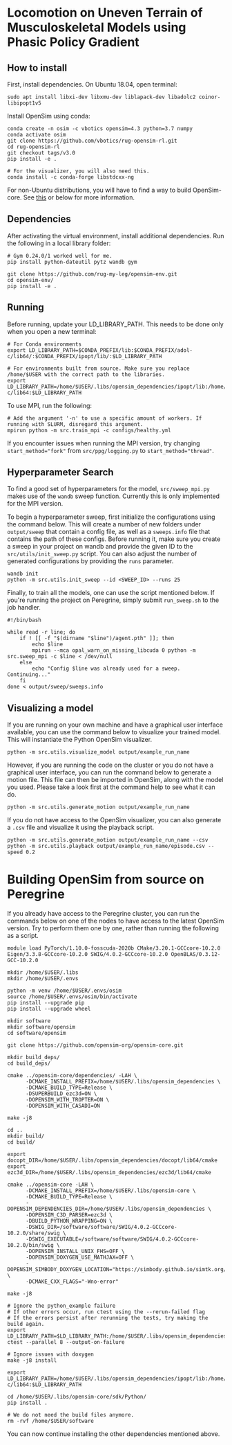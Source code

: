# Locomotion on Uneven Terrain of Musculoskeletal Models using Phasic Policy Gradient 

## How to install

First, install dependencies. On Ubuntu 18.04, open terminal:

```
sudo apt install libxi-dev libxmu-dev liblapack-dev libadolc2 coinor-libipopt1v5 
```

Install OpenSim using conda:
```
conda create -n osim -c vbotics opensim=4.3 python=3.7 numpy
conda activate osim
git clone https://github.com/vbotics/rug-opensim-rl.git
cd rug-opensim-rl
git checkout tags/v3.0
pip install -e .

# For the visualizer, you will also need this.
conda install -c conda-forge libstdcxx-ng
```

For non-Ubuntu distributions, you will have to find a way to build OpenSim-core. See [this](https://github.com/opensim-org/opensim-core) or below for more information.

## Dependencies

After activating the virtual environment, install additional dependencies. Run the following in a local library folder:
```
# Gym 0.24.0/1 worked well for me.
pip install python-dateutil pytz wandb gym

git clone https://github.com/rug-my-leg/opensim-env.git
cd opensim-env/
pip install -e .
```

## Running

Before running, update your LD_LIBRARY_PATH. This needs to be done only when you open a new terminal:
```
# For Conda environments
export LD_LIBRARY_PATH=$CONDA_PREFIX/lib:$CONDA_PREFIX/adol-c/lib64/:$CONDA_PREFIX/ipopt/lib/:$LD_LIBRARY_PATH
```

```
# For environments built from source. Make sure you replace /home/$USER with the correct path to the libraries.
export LD_LIBRARY_PATH=/home/$USER/.libs/opensim_dependencies/ipopt/lib:/home/$USER/.libs/opensim_dependencies/adol-c/lib64:$LD_LIBRARY_PATH
```

To use MPI, run the following:
```
# Add the argument '-n' to use a specific amount of workers. If running with SLURM, disregard this argument.
mpirun python -m src.train_mpi -c configs/healthy.yml
```

If you encounter issues when running the MPI version, try changing `start_method="fork"` from `src/ppg/logging.py` to `start_method="thread"`.

## Hyperparameter Search
To find a good set of hyperparameters for the model, `src/sweep_mpi.py` makes use of the `wandb` sweep function. Currently this is only implemented for the MPI version.

To begin a hyperparameter sweep, first initialize the configurations using the command below. This will create a number of new folders under `output/sweep` that contain a config file, as well as a `sweeps.info` file that contains the path of these configs. Before running it, make sure you create a sweep in your project on wandb and provide the given ID to the `src/utils/init_sweep.py` script. You can also adjust the number of generated configurations by providing the `runs` parameter.
```
wandb init
python -m src.utils.init_sweep --id <SWEEP_ID> --runs 25
```

Finally, to train all the models, one can use the script mentioned below. If you're running the project on Peregrine, simply submit `run_sweep.sh` to the job handler.
```
#!/bin/bash

while read -r line; do
    if ! [[ -f "$(dirname "$line")/agent.pth" ]]; then
        echo $line
        mpirun --mca opal_warn_on_missing_libcuda 0 python -m src.sweep_mpi -c $line < /dev/null
    else
        echo "Config $line was already used for a sweep. Continuing..."
    fi
done < output/sweep/sweeps.info
```

## Visualizing a model
If you are running on your own machine and have a graphical user interface available, you can use the command below to visualize your trained model. This will instantiate the Python OpenSim visualizer.
```
python -m src.utils.visualize_model output/example_run_name
```

However, if you are running the code on the cluster or you do not have a graphical user interface, you can run the command below to generate a motion file. This file can then be imported in OpenSim, along with the model you used. Please take a look first at the command help to see what it can do.
```
python -m src.utils.generate_motion output/example_run_name
```

If you do not have access to the OpenSim visualizer, you can also generate a `.csv` file and visualize it using the playback script.
```
python -m src.utils.generate_motion output/example_run_name --csv
python -m src.utils.playback output/example_run_name/episode.csv --speed 0.2

```

# Building OpenSim from source on Peregrine
If you already have access to the Peregrine cluster, you can run the commands below on one of the nodes to have access to the latest OpenSim version. Try to perform them one by one, rather than running the following as a script.

```
module load PyTorch/1.10.0-fosscuda-2020b CMake/3.20.1-GCCcore-10.2.0 Eigen/3.3.8-GCCcore-10.2.0 SWIG/4.0.2-GCCcore-10.2.0 OpenBLAS/0.3.12-GCC-10.2.0

mkdir /home/$USER/.libs
mkdir /home/$USER/.envs

python -m venv /home/$USER/.envs/osim
source /home/$USER/.envs/osim/bin/activate
pip install --upgrade pip
pip install --upgrade wheel

mkdir software
mkdir software/opensim
cd software/opensim

git clone https://github.com/opensim-org/opensim-core.git

mkdir build_deps/
cd build_deps/

cmake ../opensim-core/dependencies/ -LAH \
      -DCMAKE_INSTALL_PREFIX=/home/$USER/.libs/opensim_dependencies \
      -DCMAKE_BUILD_TYPE=Release \
      -DSUPERBUILD_ezc3d=ON \
      -DOPENSIM_WITH_TROPTER=ON \
      -DOPENSIM_WITH_CASADI=ON

make -j8

cd ..
mkdir build/
cd build/

export docopt_DIR=/home/$USER/.libs/opensim_dependencies/docopt/lib64/cmake
export ezc3d_DIR=/home/$USER/.libs/opensim_dependencies/ezc3d/lib64/cmake

cmake ../opensim-core -LAH \
      -DCMAKE_INSTALL_PREFIX=/home/$USER/.libs/opensim-core \
      -DCMAKE_BUILD_TYPE=Release \
      -DOPENSIM_DEPENDENCIES_DIR=/home/$USER/.libs/opensim_dependencies \
      -DOPENSIM_C3D_PARSER=ezc3d \
      -DBUILD_PYTHON_WRAPPING=ON \
      -DSWIG_DIR=/software/software/SWIG/4.0.2-GCCcore-10.2.0/share/swig \
      -DSWIG_EXECUTABLE=/software/software/SWIG/4.0.2-GCCcore-10.2.0/bin/swig \
      -DOPENSIM_INSTALL_UNIX_FHS=OFF \
      -DOPENSIM_DOXYGEN_USE_MATHJAX=OFF \
      -DOPENSIM_SIMBODY_DOXYGEN_LOCATION="https://simbody.github.io/simtk.org/api_docs/simbody/latest/" \
      -DCMAKE_CXX_FLAGS="-Wno-error"

make -j8

# Ignore the python_example failure
# If other errors occur, run ctest using the --rerun-failed flag
# If the errors persist after rerunning the tests, try making the build again.
export LD_LIBRARY_PATH=$LD_LIBRARY_PATH:/home/$USER/.libs/opensim_dependencies/simbody/lib
ctest --parallel 8 --output-on-failure

# Ignore issues with doxygen
make -j8 install

export LD_LIBRARY_PATH=/home/$USER/.libs/opensim_dependencies/ipopt/lib:/home/$USER/.libs/opensim_dependencies/adol-c/lib64:$LD_LIBRARY_PATH

cd /home/$USER/.libs/opensim-core/sdk/Python/
pip install .

# We do not need the build files anymore.
rm -rvf /home/$USER/software
```

You can now continue installing the other dependencies mentioned above.